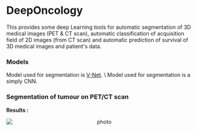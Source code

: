 # DeepOncology

This provides some deep Learning tools for automatic segmentation of 3D medical images (PET & CT scan), automatic classification of acquisition field of 2D images (from CT scan) and automatic prediction of survival of 3D medical images and patient's data. 

### Models
Model used for segmentation is [V-Net](https://arxiv.org/abs/1606.04797). \\
Model used for segmentation is a simply CNN. 

### Segmentation of tumour on PET/CT scan

**Results :**

<p align="center">
<img style="display: block; margin: auto;" alt="photo" src="./GIF_example_segmentation.gif">
</p>




